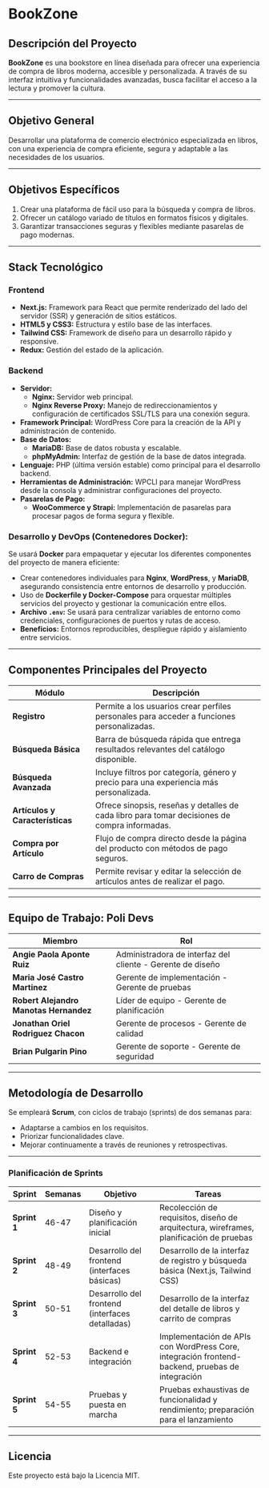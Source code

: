 # BookZone

## **Descripción del Proyecto**  
**BookZone** es una bookstore en línea diseñada para ofrecer una experiencia de compra de libros moderna, accesible y personalizada. A través de su interfaz intuitiva y funcionalidades avanzadas, busca facilitar el acceso a la lectura y promover la cultura.  

---

## **Objetivo General**  
Desarrollar una plataforma de comercio electrónico especializada en libros, con una experiencia de compra eficiente, segura y adaptable a las necesidades de los usuarios.  

---

## **Objetivos Específicos**  
1. Crear una plataforma de fácil uso para la búsqueda y compra de libros.  
2. Ofrecer un catálogo variado de títulos en formatos físicos y digitales.  
3. Garantizar transacciones seguras y flexibles mediante pasarelas de pago modernas.  

---

## **Stack Tecnológico**  

### **Frontend**  
- **Next.js:** Framework para React que permite renderizado del lado del servidor (SSR) y generación de sitios estáticos.  
- **HTML5 y CSS3:** Estructura y estilo base de las interfaces.  
- **Tailwind CSS:** Framework de diseño para un desarrollo rápido y responsive.  
- **Redux:** Gestión del estado de la aplicación.  

### **Backend**  
- **Servidor:**  
  - **Nginx:** Servidor web principal.  
  - **Nginx Reverse Proxy:** Manejo de redireccionamientos y configuración de certificados SSL/TLS para una conexión segura.  
- **Framework Principal:** WordPress Core para la creación de la API y administración de contenido.  
- **Base de Datos:**  
  - **MariaDB:** Base de datos robusta y escalable.  
  - **phpMyAdmin:** Interfaz de gestión de la base de datos integrada.  
- **Lenguaje:** PHP (última versión estable) como principal para el desarrollo backend.  
- **Herramientas de Administración:** WPCLI para manejar WordPress desde la consola y administrar configuraciones del proyecto.  
- **Pasarelas de Pago:**  
  - **WooCommerce y Strapi:** Implementación de pasarelas para procesar pagos de forma segura y flexible.  

### **Desarrollo y DevOps (Contenedores Docker):**  
Se usará **Docker** para empaquetar y ejecutar los diferentes componentes del proyecto de manera eficiente:  
- Crear contenedores individuales para **Nginx**, **WordPress**, y **MariaDB**, asegurando consistencia entre entornos de desarrollo y producción.  
- Uso de **Dockerfile y Docker-Compose** para orquestar múltiples servicios del proyecto y gestionar la comunicación entre ellos.  
- **Archivo `.env`:** Se usará para centralizar variables de entorno como credenciales, configuraciones de puertos y rutas de acceso.  
- **Beneficios:** Entornos reproducibles, despliegue rápido y aislamiento entre servicios.  

---

## **Componentes Principales del Proyecto**  

| **Módulo**          | **Descripción**                                                                                 |  
|----------------------|-------------------------------------------------------------------------------------------------|  
| **Registro**         | Permite a los usuarios crear perfiles personales para acceder a funciones personalizadas.      |  
| **Búsqueda Básica**  | Barra de búsqueda rápida que entrega resultados relevantes del catálogo disponible.             |  
| **Búsqueda Avanzada**| Incluye filtros por categoría, género y precio para una experiencia más personalizada.          |  
| **Artículos y Características**| Ofrece sinopsis, reseñas y detalles de cada libro para tomar decisiones de compra informadas.|  
| **Compra por Artículo**| Flujo de compra directo desde la página del producto con métodos de pago seguros.             |  
| **Carro de Compras** | Permite revisar y editar la selección de artículos antes de realizar el pago.                  |  

---

## **Equipo de Trabajo: Poli Devs**  

| **Miembro**                         | **Rol**                                                    |  
|-------------------------------------|-----------------------------------------------------------|  
| **Angie Paola Aponte Ruiz**         | Administradora de interfaz del cliente - Gerente de diseño|  
| **Maria José Castro Martinez**      | Gerente de implementación - Gerente de pruebas            |  
| **Robert Alejandro Manotas Hernandez** | Líder de equipo - Gerente de planificación               |  
| **Jonathan Oriel Rodriguez Chacon** | Gerente de procesos - Gerente de calidad                  |  
| **Brian Pulgarin Pino**             | Gerente de soporte - Gerente de seguridad                 |  

---

## **Metodología de Desarrollo**  
Se empleará **Scrum**, con ciclos de trabajo (sprints) de dos semanas para:  
- Adaptarse a cambios en los requisitos.  
- Priorizar funcionalidades clave.  
- Mejorar continuamente a través de reuniones y retrospectivas.  

---

### **Planificación de Sprints**  

| **Sprint**        | **Semanas**   | **Objetivo**                                              | **Tareas**                                                                                                 |  
|-------------------|---------------|-----------------------------------------------------------|-----------------------------------------------------------------------------------------------------------|  
| **Sprint 1**      | 46-47         | Diseño y planificación inicial                            | Recolección de requisitos, diseño de arquitectura, wireframes, planificación de pruebas                  |  
| **Sprint 2**      | 48-49         | Desarrollo del frontend (interfaces básicas)              | Desarrollo de la interfaz de registro y búsqueda básica (Next.js, Tailwind CSS)                          |  
| **Sprint 3**      | 50-51         | Desarrollo del frontend (interfaces detalladas)           | Desarrollo de la interfaz del detalle de libros y carrito de compras                                     |  
| **Sprint 4**      | 52-53         | Backend e integración                                     | Implementación de APIs con WordPress Core, integración frontend-backend, pruebas de integración           |  
| **Sprint 5**      | 54-55         | Pruebas y puesta en marcha                                | Pruebas exhaustivas de funcionalidad y rendimiento; preparación para el lanzamiento                      |  

---

## **Licencia**  
Este proyecto está bajo la Licencia MIT.  
